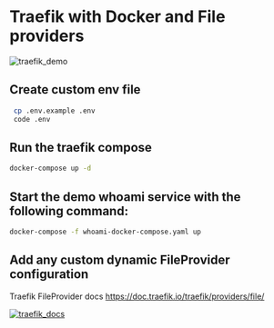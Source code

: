 # Traefik with Docker and File providers
![traefik_demo](https://raw.githubusercontent.com/alexx855/traefik-proxy-home/master/traefik-demo.jpg)

## Create custom env file
``` bash
 cp .env.example .env
 code .env
 ```

## Run the traefik compose
``` bash
docker-compose up -d
```

## Start the demo whoami service with the following command:
``` bash
docker-compose -f whoami-docker-compose.yaml up
```

## Add any custom dynamic FileProvider configuration
Traefik FileProvider docs https://doc.traefik.io/traefik/providers/file/

[![traefik_docs](https://raw.githubusercontent.com/alexx855/traefik-proxy-home/master/traefik-docs.jpg)](https://doc.traefik.io/traefik/providers/file/)

